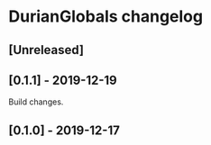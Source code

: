 # DurianGlobals changelog

## [Unreleased]

## [0.1.1] - 2019-12-19
Build changes.

## [0.1.0] - 2019-12-17
